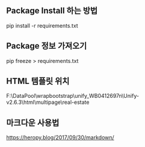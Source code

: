 ## Package Install 하는 방법
pip install -r requirements.txt

## Package 정보 가져오기
pip freeze > requirements.txt

## HTML 템플릿 위치 
F:\DataPool\wrapbootstrap\unify_WB0412697n\Unify-v2.6.3\html\multipage\real-estate

## 마크다운 사용법
https://heropy.blog/2017/09/30/markdown/
